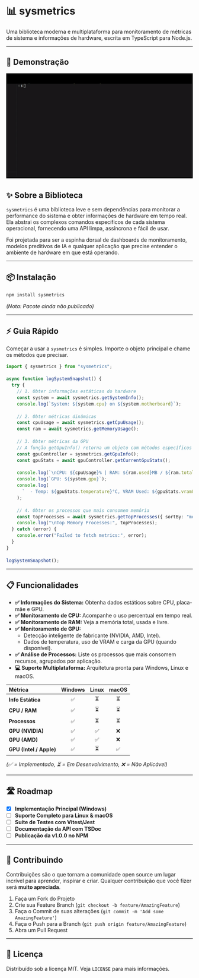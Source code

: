 <p align="center">
  <br />
  <h1>📊 sysmetrics</h1>
  Uma biblioteca moderna e multiplataforma para monitoramento de métricas de sistema e informações de hardware, escrita em TypeScript para Node.js.
</p>

[](https://www.google.com/search?q=https://www.npmjs.com/package/sysmetrics)
[](https://www.google.com/search?q=https://github.com/seu-usuario/sysmetrics/actions)
[](https://opensource.org/licenses/MIT)

---

## 🚀 Demonstração

<p align="center">
  <img src="./src/assets/example.gif" alt="Demonstration of sysmetrics" width="700">
</p>

## ✨ Sobre a Biblioteca

`sysmetrics` é uma biblioteca leve e sem dependências para monitorar a performance do sistema e obter informações de hardware em tempo real. Ela abstrai os complexos comandos específicos de cada sistema operacional, fornecendo uma API limpa, assíncrona e fácil de usar.

Foi projetada para ser a espinha dorsal de dashboards de monitoramento, modelos preditivos de IA e qualquer aplicação que precise entender o ambiente de hardware em que está operando.

---

## 📦 Instalação

```bash
npm install sysmetrics
```

_(Nota: Pacote ainda não publicado)_

---

## ⚡ Guia Rápido

Começar a usar a `sysmetrics` é simples. Importe o objeto principal e chame os métodos que precisar.

```typescript
import { sysmetrics } from "sysmetrics";

async function logSystemSnapshot() {
  try {
    // 1. Obter informações estáticas do hardware
    const system = await sysmetrics.getSystemInfo();
    console.log(`System: ${system.cpu} on ${system.motherboard}`);

    // 2. Obter métricas dinâmicas
    const cpuUsage = await sysmetrics.getCpuUsage();
    const ram = await sysmetrics.getMemoryUsage();

    // 3. Obter métricas da GPU
    // A função getGpuInfo() retorna um objeto com métodos específicos
    const gpuController = sysmetrics.getGpuInfo();
    const gpuStats = await gpuController.getCurrentGpuStats();

    console.log(`\nCPU: ${cpuUsage}% | RAM: ${ram.used}MB / ${ram.total}MB`);
    console.log(`GPU: ${system.gpu}`);
    console.log(
      `  - Temp: ${gpuStats.temperature}°C, VRAM Used: ${gpuStats.vramUsed}MB`
    );

    // 4. Obter os processos que mais consomem memória
    const topProcesses = await sysmetrics.getTopProcesses({ sortBy: "memory" });
    console.log("\nTop Memory Processes:", topProcesses);
  } catch (error) {
    console.error("Failed to fetch metrics:", error);
  }
}

logSystemSnapshot();
```

---

## 📋 Funcionalidades

- **✅ Informações do Sistema:** Obtenha dados estáticos sobre CPU, placa-mãe e GPU.
- **✅ Monitoramento de CPU:** Acompanhe o uso percentual em tempo real.
- **✅ Monitoramento de RAM:** Veja a memória total, usada e livre.
- **✅ Monitoramento de GPU:**
  - Detecção inteligente de fabricante (NVIDIA, AMD, Intel).
  - Dados de temperatura, uso de VRAM e carga da GPU (quando disponível).
- **✅ Análise de Processos:** Liste os processos que mais consomem recursos, agrupados por aplicação.
- **💻 Suporte Multiplataforma:** Arquitetura pronta para Windows, Linux e macOS.

| Métrica                 | Windows | Linux | macOS |
| :---------------------- | :-----: | :---: | :---: |
| **Info Estática**       |   ✅    |  ⏳   |  ⏳   |
| **CPU / RAM**           |   ✅    |  ⏳   |  ⏳   |
| **Processos**           |   ✅    |  ⏳   |  ⏳   |
| **GPU (NVIDIA)**        |   ✅    |  ✅   |  ❌   |
| **GPU (AMD)**           |   ✅    |  ✅   |  ❌   |
| **GPU (Intel / Apple)** |   ✅    |  ⏳   |  ✅   |

_(✅ = Implementado, ⏳ = Em Desenvolvimento, ❌ = Não Aplicável)_

---

## 🛣️ Roadmap

- [x] **Implementação Principal (Windows)**
- [ ] **Suporte Completo para Linux & macOS**
- [ ] **Suíte de Testes com Vitest/Jest**
- [ ] **Documentação da API com TSDoc**
- [ ] **Publicação da v1.0.0 no NPM**

---

## 🤝 Contribuindo

Contribuições são o que tornam a comunidade open source um lugar incrível para aprender, inspirar e criar. Qualquer contribuição que você fizer será **muito apreciada**.

1.  Faça um Fork do Projeto
2.  Crie sua Feature Branch (`git checkout -b feature/AmazingFeature`)
3.  Faça o Commit de suas alterações (`git commit -m 'Add some AmazingFeature'`)
4.  Faça o Push para a Branch (`git push origin feature/AmazingFeature`)
5.  Abra um Pull Request

---

## 📜 Licença

Distribuído sob a licença MIT. Veja `LICENSE` para mais informações.
